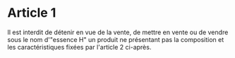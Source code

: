 # Article 1

Il est interdit de détenir en vue de la vente, de mettre en vente ou de vendre sous le nom d'"essence H" un produit ne présentant pas la composition et les caractéristiques fixées par l'article 2 ci-après.
